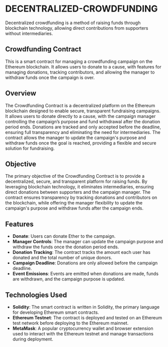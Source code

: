 # DECENTRALIZED-CROWDFUNDING
Decentralized crowdfunding is a method of raising funds through blockchain technology, allowing direct contributions from supporters without intermediaries.
## Crowdfunding Contract

This is a smart contract for managing a crowdfunding campaign on the Ethereum blockchain. It allows users to donate to a cause, with features for managing donations, tracking contributors, and allowing the manager to withdraw funds once the campaign is over.

## Overview

The Crowdfunding Contract is a decentralized platform on the Ethereum blockchain designed to enable secure, transparent fundraising campaigns. It allows users to donate directly to a cause, with the campaign manager controlling the campaign’s purpose and fund withdrawal after the donation period ends. Donations are tracked and only accepted before the deadline, ensuring full transparency and eliminating the need for intermediaries. The contract allows the manager to update the campaign's purpose and withdraw funds once the goal is reached, providing a flexible and secure solution for fundraising.

## Objective

The primary objective of the Crowdfunding Contract is to provide a decentralized, secure, and transparent platform for raising funds. By leveraging blockchain technology, it eliminates intermediaries, ensuring direct donations between supporters and the campaign manager. The contract ensures transparency by tracking donations and contributors on the blockchain, while offering the manager flexibility to update the campaign's purpose and withdraw funds after the campaign ends.

## Features

- **Donate**: Users can donate Ether to the campaign.
- **Manager Controls**: The manager can update the campaign purpose and withdraw the funds once the donation period ends.
- **Donation Tracking**: The contract tracks the amount each user has donated and the total number of unique donors.
- **Campaign Deadline**: Donations are only allowed before the campaign deadline.
- **Event Emissions**: Events are emitted when donations are made, funds are withdrawn, and the campaign purpose is updated.

## Technologies Used

- **Solidity**: The smart contract is written in Solidity, the primary language for developing Ethereum smart contracts.
- **Ethereum Testnet**: The contract is deployed and tested on an Ethereum test network before deploying to the Ethereum mainnet.
- **MetaMask**: A popular cryptocurrency wallet and browser extension used to interact with the Ethereum testnet and manage transactions during deployment.
